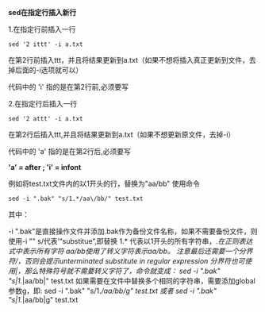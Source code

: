 **sed在指定行插入新行**

1.在指定行前插入一行

```shell
sed '2 ittt' -i a.txt 
```

在第2行前插入ttt，并且将结果更新到a.txt（如果不想将插入真正更新到文件，去掉后面的-i选项就可以）

代码中的 'i' 指的是在第2行前,必须要写

2.在指定行后插入一行

```shell
sed '2 attt' -i a.txt 
```

在第2行后插入ttt,并且将结果更新到a.txt（如果不想更新原文件，去掉-i）

代码中的 'a' 指的是在第2行后,必须要写

**'a' = after   ;  'i' = infont**





例如将test.txt文件内的以1开头的行，替换为"aa/bb"
使用命令

```shell
sed -i ".bak" "s/1.*/aa\/bb/" test.txt
```


其中：

-i ".bak"是直接操作文件并添加.bak作为备份文件名称，如果不需要备份文件，则使用-i ""
s/代表’“substitue”,即替换
1.* 代表以1开头的所有字符串，.*在正则表达式中表示所有字符
aa\/bb使用了转义字符表示aa/bb。
注意最后还需要一个分界符/，否则会提示unterminated substitute in regular expression
分界符也可使用|，那么特殊符号就不需要转义字符了，命令就变成：
sed -i ".bak" "s|1.*|aa/bb|" test.txt
如果需要在文件中替换多个相同的字符串，需要添加global参数g，即:
sed -i ".bak" "s/1.*/aa\/bb/g" test.txt
或者
sed -i ".bak" "s|1.*|aa/bb|g" test.txt
